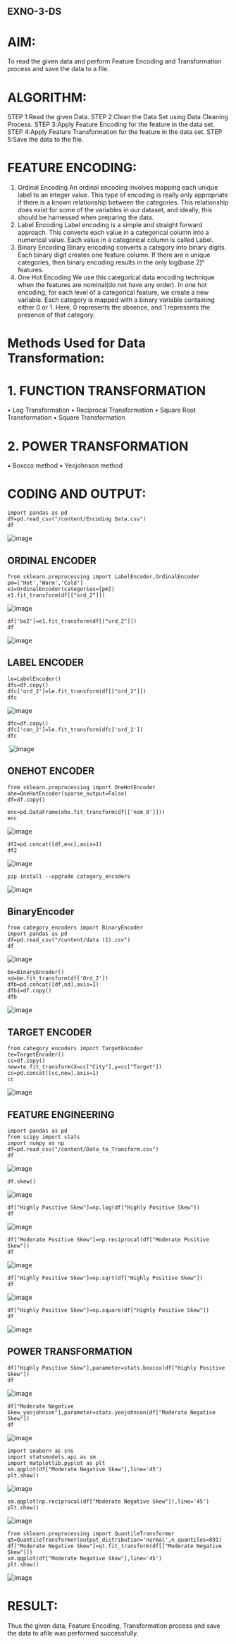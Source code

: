 ## EXNO-3-DS

# AIM:
To read the given data and perform Feature Encoding and Transformation process and save the data to a file.

# ALGORITHM:
STEP 1:Read the given Data.
STEP 2:Clean the Data Set using Data Cleaning Process.
STEP 3:Apply Feature Encoding for the feature in the data set.
STEP 4:Apply Feature Transformation for the feature in the data set.
STEP 5:Save the data to the file.

# FEATURE ENCODING:
1. Ordinal Encoding
An ordinal encoding involves mapping each unique label to an integer value. This type of encoding is really only appropriate if there is a known relationship between the categories. This relationship does exist for some of the variables in our dataset, and ideally, this should be harnessed when preparing the data.
2. Label Encoding
Label encoding is a simple and straight forward approach. This converts each value in a categorical column into a numerical value. Each value in a categorical column is called Label.
3. Binary Encoding
Binary encoding converts a category into binary digits. Each binary digit creates one feature column. If there are n unique categories, then binary encoding results in the only log(base 2)ⁿ features.
4. One Hot Encoding
We use this categorical data encoding technique when the features are nominal(do not have any order). In one hot encoding, for each level of a categorical feature, we create a new variable. Each category is mapped with a binary variable containing either 0 or 1. Here, 0 represents the absence, and 1 represents the presence of that category.

# Methods Used for Data Transformation:
  # 1. FUNCTION TRANSFORMATION
• Log Transformation
• Reciprocal Transformation
• Square Root Transformation
• Square Transformation
  # 2. POWER TRANSFORMATION
• Boxcox method
• Yeojohnson method

# CODING AND OUTPUT:
```
import pandas as pd
df=pd.read_csv("/content/Encoding Data.csv")
df
```
![image](https://github.com/user-attachments/assets/764c2026-cfcb-48a3-9a37-3be19fed6642)

## ORDINAL ENCODER
```
from sklearn.preprocessing import LabelEncoder,OrdinalEncoder
pm=['Hot','Warm','Cold']
e1=OrdinalEncoder(categories=[pm])
e1.fit_transform(df[["ord_2"]])
```
![image](https://github.com/user-attachments/assets/7556abef-6296-4c0c-8316-c3d3124cd8b0)
```
df['bo2']=e1.fit_transform(df[["ord_2"]])
df
```
![image](https://github.com/user-attachments/assets/ad7ce34d-dbc4-4c17-8194-ff1b6029b123)

## LABEL ENCODER
```
le=LabelEncoder()
dfc=df.copy()
dfc['ord_2']=le.fit_transform(df[["ord_2"]])
dfc
```
![image](https://github.com/user-attachments/assets/5ccb6d3a-dd7f-4f8e-9711-2e8881e6ee0c)

```
dfc=df.copy()
dfc['con_2']=le.fit_transform(dfc['ord_2'])
dfc
```
`![image](https://github.com/user-attachments/assets/55f477a0-8120-4a69-83b4-8a6402e1ad58)

## ONEHOT ENCODER
```
from sklearn.preprocessing import OneHotEncoder
ohe=OneHotEncoder(sparse_output=False)
df=df.copy()

enc=pd.DataFrame(ohe.fit_transform(df[['nom_0']]))
enc
```
![image](https://github.com/user-attachments/assets/c0114dc6-c45a-4761-a0ba-bbdfdbbf9f05)

```
df2=pd.concat([df,enc],axis=1)
df2
```
![image](https://github.com/user-attachments/assets/1ed7a7c7-ebff-4aff-aab5-802b7007921c)

```
pip install --upgrade category_encoders
```
![image](https://github.com/user-attachments/assets/b37c6643-385a-4e04-9b30-f14fd6dafd0a)

## BinaryEncoder
```
from category_encoders import BinaryEncoder
import pandas as pd
df=pd.read_csv("/content/data (1).csv")
df
```
![image](https://github.com/user-attachments/assets/cae8f3bc-413c-413d-b14b-9bc87f2b5418)

```
be=BinaryEncoder()
nd=be.fit_transform(df['Ord_2'])
dfb=pd.concat([df,nd],axis=1)
dfb1=df.copy()
dfb
```
![image](https://github.com/user-attachments/assets/3213d425-c0a9-4852-b23b-6fb2815eec5f)

## TARGET ENCODER
```
from category_encoders import TargetEncoder
te=TargetEncoder()
cc=df.copy()
new=te.fit_transform(X=cc["City"],y=cc["Target"])
cc=pd.concat([cc,new],axis=1)
cc
```
![image](https://github.com/user-attachments/assets/637d44e6-21da-4d81-93e9-a01533e2927c)

## FEATURE ENGINEERING
```
import pandas as pd
from scipy import stats
import numpy as np
df=pd.read_csv("/content/Data_to_Transform.csv")
df
```
![image](https://github.com/user-attachments/assets/a57c1cf1-590b-44d8-b58c-d12904ea888f)
```
df.skew()
```
![image](https://github.com/user-attachments/assets/9def3c3a-d4ed-46c5-83f1-399301b35006)

```
df["Highly Positive Skew"]=np.log(df["Highly Positive Skew"])
df
```
![image](https://github.com/user-attachments/assets/f61043ac-3fb1-44b6-b682-1302c7ab4ce2)
```
df["Moderate Positive Skew"]=np.reciprocal(df["Moderate Positive Skew"])
df
```
![image](https://github.com/user-attachments/assets/c9c09563-c5c2-4eca-9681-04d08aaaf817)
```
df["Highly Positive Skew"]=np.sqrt(df["Highly Positive Skew"])
df
```
![image](https://github.com/user-attachments/assets/08f6b9da-99b0-4bbe-a49d-cb6b4d12817f)

```
df["Highly Positive Skew"]=np.square(df["Highly Positive Skew"])
df
```
![image](https://github.com/user-attachments/assets/799e50eb-f4a5-4d10-a4b6-46572e30b85e)

## POWER TRANSFORMATION
```
df["Highly Positive Skew"],parameter=stats.boxcox(df["Highly Positive Skew"])
df
```
![image](https://github.com/user-attachments/assets/b6b0f4f2-e2f5-47d8-a9c6-876ab4366c01)

```
df["Moderate Negative Skew_yeojohnson"],parameter=stats.yeojohnson(df["Moderate Negative Skew"])
df
```
![image](https://github.com/user-attachments/assets/f3c51986-dc9b-4575-ba98-9456f82cacce)
```
import seaborn as sns
import statsmodels.api as sm
import matplotlib.pyplot as plt
sm.qqplot(df["Moderate Negative Skew"],line='45')
plt.show()
```
![image](https://github.com/user-attachments/assets/cc55a050-ffc7-4ed1-9761-d739adb3a207)
```
sm.qqplot(np.reciprocal(df["Moderate Negative Skew"]),line='45')
plt.show()
```
![image](https://github.com/user-attachments/assets/d44a5f2e-efce-4a3f-922b-8ab97e8791aa)
```
from sklearn.preprocessing import QuantileTransformer
qt=QuantileTransformer(output_distribution='normal',n_quantiles=891)
df["Moderate Negative Skew"]=qt.fit_transform(df[["Moderate Negative Skew"]])
sm.qqplot(df["Moderate Negative Skew"],line='45')
plt.show()
```
![image](https://github.com/user-attachments/assets/d8b8ccba-ded9-4b22-9786-383cc9efed47)

# RESULT:
Thus the given data, Feature Encoding, Transformation process and save the data to afile was performed successfully.

       
